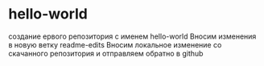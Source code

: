 # hello-world
создание ервого репозитория с именем hello-world
Вносим изменения в новую ветку readme-edits
Вносим локальное изменение со скачанного репозитория и отправляем обратно в github